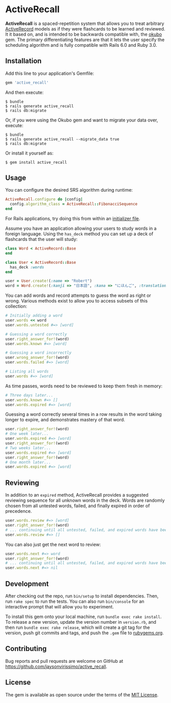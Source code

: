 # ActiveRecall

**ActiveRecall** is a spaced-repetition system that allows you to treat arbitrary [ActiveRecord](https://github.com/rails/rails/tree/master/activerecord) models as if they were flashcards to be learned and reviewed.
It it based on, and is intended to be backwards compatible with, the [okubo](https://github.com/rgravina/okubo) gem.
The primary differentiating features are that it lets the user specify the scheduling algorithm and is fully compatible with Rails 6.0 and Ruby 3.0.

## Installation

Add this line to your application's Gemfile:

```ruby
gem 'active_recall'
```

And then execute:

    $ bundle
    $ rails generate active_recall
    $ rails db:migrate

Or, if you were using the Okubo gem and want to migrate your data over, execute:

    $ bundle
    $ rails generate active_recall --migrate_data true
    $ rails db:migrate

Or install it yourself as:

    $ gem install active_recall

## Usage
You can configure the desired SRS algorithm during runtime:
```ruby
ActiveRecall.configure do |config|
  config.algorithm_class = ActiveRecall::FibonacciSequence
end
```
For Rails applications, try doing this from within an [initializer file](https://guides.rubyonrails.org/configuring.html#using-initializer-files).

Assume you have an application allowing your users to study words in a foreign language. Using the `has_deck` method you can set up a deck of flashcards that the user will study:

```ruby
class Word < ActiveRecord::Base
end

class User < ActiveRecord::Base
  has_deck :words
end

user = User.create!(:name => "Robert")
word = Word.create!(:kanji => "日本語", :kana => "にほんご", :translation => "Japanese language")
```

You can add words and record attempts to guess the word as right or wrong. Various methods exist to allow you to access subsets of this collection:

```ruby
# Initially adding a word
user.words << word
user.words.untested #=> [word]

# Guessing a word correctly
user.right_answer_for!(word)
user.words.known #=> [word]

# Guessing a word incorrectly
user.wrong_answer_for!(word)
user.words.failed #=> [word]

# Listing all words
user.words #=> [word]
```

As time passes, words need to be reviewed to keep them fresh in memory:

```ruby
# Three days later...
user.words.known #=> []
user.words.expired #=> [word]
```

Guessing a word correctly several times in a row results in the word taking longer to expire, and demonstrates mastery of that word.

```ruby
user.right_answer_for!(word)
# One week later...
user.words.expired #=> [word]
user.right_answer_for!(word)
# Two weeks later...
user.words.expired #=> [word]
user.right_answer_for!(word)
# One month later...
user.words.expired #=> [word]
```

Reviewing
---------

In addition to an `expired` method, ActiveRecall provides a suggested reviewing sequence for all unknown words in the deck.
Words are randomly chosen from all untested words, failed, and finally expired in order of precedence.

```ruby
user.words.review #=> [word]
user.right_answer_for!(word)
# ... continuing until all untested, failed, and expired words have been guessed correctly.
user.words.review #=> []
```

You can also just get the next word to review:

```ruby
user.words.next #=> word
user.right_answer_for!(word)
# ... continuing until all untested, failed, and expired words have been guessed correctly.
user.words.next #=> nil
```

## Development

After checking out the repo, run `bin/setup` to install dependencies. Then, run `rake spec` to run the tests. You can also run `bin/console` for an interactive prompt that will allow you to experiment.

To install this gem onto your local machine, run `bundle exec rake install`. To release a new version, update the version number in `version.rb`, and then run `bundle exec rake release`, which will create a git tag for the version, push git commits and tags, and push the `.gem` file to [rubygems.org](https://rubygems.org).

## Contributing

Bug reports and pull requests are welcome on GitHub at https://github.com/jaysonvirissimo/active_recall.

## License

The gem is available as open source under the terms of the [MIT License](https://opensource.org/licenses/MIT).
